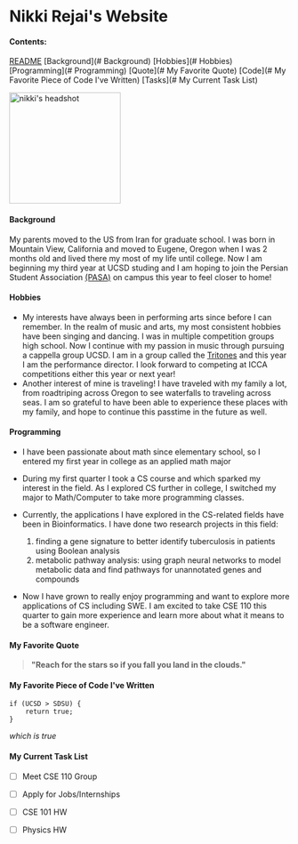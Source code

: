 <link rel="stylesheet" href="style.css">

<div class="serif">
<!-- headings -->

# Nikki Rejai's Website

#### Contents: 

<!-- relative links & section links-->

[README]( #README.md)
[Background](# Background) 
[Hobbies](# Hobbies)
[Programming](# Programming)
[Quote](# My Favorite Quote)
[Code](# My Favorite Piece of Code I've Written)
[Tasks](# My Current Task List)

<!-- image -->

<picture>
	<img alt="nikki's headshot" src="pictures/DSC08971copy2.jpg" width=200px height=auto>
</picture>

#### Background 

<!-- external link -->

My parents moved to the US from Iran for graduate school. I was born in Mountain View, California and moved to Eugene, Oregon when I was 2 months old and lived there my most of my life until college. Now I am beginning my third year at UCSD studing and I am hoping to join the Persian Student Association  [(PASA)](https://www.iranianstudentsca.org/iranian-student-organizations) on campus this year to feel closer to home! 

#### Hobbies 

<!-- external link -->

- My interests have always been in performing arts since before I can remember. In the realm of music and arts, my most consistent hobbies have been singing and dancing. I was in multiple competition groups high school. Now I continue with my passion in music through pursuing a cappella group UCSD. I am in a group called the [Tritones](https://www.tritones.ucsd.edu) and this year I am the performance director. I look forward to competing at ICCA competitions either this year or next year!
- Another interest of mine is traveling! I have traveled with my family a lot, from roadtriping across Oregon to see waterfalls to traveling across seas. I am so grateful to have been able to experience these places with my family, and hope to continue this passtime in the future as well.
		
#### Programming

<!-- unordered list -->

- I have been passionate about math since elementary school, so I entered my first year in college as an applied math major 
- During my first quarter I took a CS course and which sparked my interest in the field. As I  explored CS further in college, I switched my major to Math/Computer to take more programming classes.
- Currently, the applications I have explored in the CS-related fields have been in Bioinformatics. I have done two research projects in this field:
 
	<!-- ordered list -->

    1. finding a gene signature to better identify tuberculosis in patients using Boolean analysis 
    2. metabolic pathway analysis: using graph neural networks to model metabolic data and find pathways for unannotated genes and compounds 
- Now I have grown to really enjoy programming and want to explore more applications of CS including SWE. I am excited to take CSE 110 this quarter to gain more experience and learn more about what it means to be a software engineer. 

#### My Favorite Quote

<!-- quoting text -->

> **"Reach for the stars so if you fall you land in the clouds."**

#### My Favorite Piece of Code I've Written 

<!-- quoting code -->

```
if (UCSD > SDSU) {
	return true;
}
```

<!-- styling text -->

*which is true*

<!-- task list-->

#### My Current Task List

- [ ] Meet CSE 110 Group
- [ ] Apply for Jobs/Internships
- [ ] CSE 101 HW
- [ ] Physics HW


</div>
